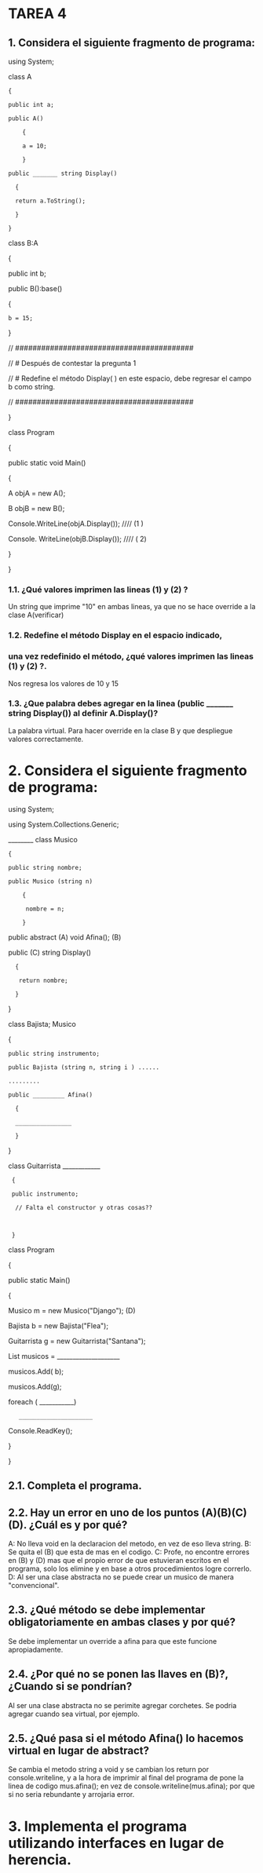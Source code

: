 # TAREA 4

## 1. Considera el siguiente fragmento de programa:


using System;

class A

    {

    public int a;

    public A()

        {

        a = 10;

        }

    public _______ string Display()

      {

      return a.ToString();

      }

    }

class B:A

   {

   public int b;

   public B():base()

   {

    b = 15;

   }

 

  // #########################################

  //  #  Después de contestar la pregunta 1                  

 //   #  Redefine el método Display( ) en este espacio,  debe regresar el campo b como string.

 //  #########################################

 

}

 class Program

  {

   public static void Main()

   {

  A objA = new A();

  B objB = new B();

  Console.WriteLine(objA.Display()); ////  (1 )

  Console. WriteLine(objB.Display()); ////  ( 2)

  }

  }

### 1.1. ¿Qué valores imprimen las lineas (1) y (2) ?
Un string que imprime "10" en ambas lineas, ya que no se hace override a la clase A(verificar)

### 1.2.  Redefine el método Display en el espacio indicado,

  ###   una vez redefinido el método, ¿qué valores imprimen las lineas (1) y (2) ?.
Nos regresa los valores de 10 y 15

### 1.3. ¿Que palabra debes agregar en la linea (public _______ string Display()) al definir A.Display()?

La palabra virtual. Para hacer override en la clase B y que despliegue valores correctamente.

# 2. Considera el siguiente fragmento de programa:
using System;

using System.Collections.Generic;

 ________ class Musico

    {

    public string nombre;

    public Musico (string n)

        {

         nombre = n;

        }

   public abstract (A) void Afina();  (B)

   public (C) string Display()

      { 

       return nombre;

      }

   }

class Bajista; Musico

  {

    public string instrumento;

    public Bajista (string n, string i ) ......

    .........

    public _________ Afina()

      {

      ________________

      }

 }

class Guitarrista ____________

     {

     public instrumento;

      // Falta el constructor y otras cosas??

 

     }

 

class Program

 {

  public static Main()

   {

  Musico m = new Musico("Django"); (D)

  Bajista b = new Bajista("Flea");

  Guitarrista g = new Guitarrista("Santana");

   List<Musico> musicos = ____________________

 musicos.Add( b);

  musicos.Add(g);

 

  foreach ( ___________)

       _____________________

 

 Console.ReadKey();

  

 }

}

## 2.1. Completa el programa.

## 2.2. Hay un error en uno de los puntos (A)(B)(C)(D). ¿Cuál es y por qué?
A: No lleva void en la declaracion del metodo, en vez de eso lleva string.
B: Se quita el (B) que esta de mas en el codigo.
C: Profe, no encontre errores en (B) y (D) mas que el propio error de que estuvieran escritos en el programa, solo los elimine
y en base a otros procedimientos logre correrlo.
D: Al ser una clase abstracta no se puede crear un musico de manera "convencional".
## 2.3. ¿Qué método se debe implementar obligatoriamente en ambas clases y por qué?
Se debe implementar un override a afina para que este funcione apropiadamente.
## 2.4. ¿Por qué no se ponen las llaves en (B)?, ¿Cuando si se pondrían?
Al ser una clase abstracta no se perimite agregar corchetes. Se podria agregar cuando sea virtual, por ejemplo.
## 2.5. ¿Qué pasa si el método Afina() lo hacemos virtual en lugar de abstract?
Se cambia el metodo string a void y se cambian los return por console.writeline, y a la hora de imprimir al final del programa  de pone la linea de codigo mus.afina(); en vez de console.writeline(mus.afina); por que si no seria rebundante y arrojaria error.
# 3. Implementa el programa utilizando interfaces en lugar de herencia.











